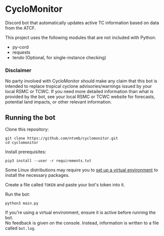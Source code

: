 # CycloMonitor
Discord bot that automatically updates active TC information based on data from the ATCF.

This project uses the following modules that are not included with Python:  
* py-cord
* requests
* tendo (Optional, for single-instance checking)
### Disclaimer
No party involved with CycloMonitor should make any claim that this bot is intended to replace tropical cyclone advisories/warnings issued by your local RSMC or TCWC. If you need more detailed information than what is provided by the bot, see your local RSMC or TCWC website for forecasts, potential land impacts, or other relevant information.

## Running the bot
Clone this repository:
```
git clone https://github.com/ntvmb/cyclomonitor.git
cd cyclomonitor
```
Install prerequisites:
```
pip3 install --user -r requirements.txt
```
Some Linux distributions may require you to [set up a virtual environment](https://docs.python.org/3/library/venv.html) to install the necessary packages.

Create a file called `TOKEN` and paste your bot's token into it.

Run the bot:
```
python3 main.py
```
If you're using a virtual environment, ensure it is active before running the bot.  
No feedback is given on the console. Instead, information is written to a file called `bot.log`.
